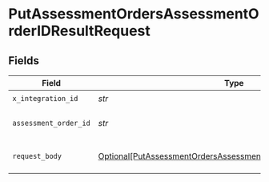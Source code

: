 # PutAssessmentOrdersAssessmentOrderIDResultRequest


## Fields

| Field                                                                                                                                               | Type                                                                                                                                                | Required                                                                                                                                            | Description                                                                                                                                         |
| --------------------------------------------------------------------------------------------------------------------------------------------------- | --------------------------------------------------------------------------------------------------------------------------------------------------- | --------------------------------------------------------------------------------------------------------------------------------------------------- | --------------------------------------------------------------------------------------------------------------------------------------------------- |
| `x_integration_id`                                                                                                                                  | *str*                                                                                                                                               | :heavy_check_mark:                                                                                                                                  | ID of the integration you want to interact with.                                                                                                    |
| `assessment_order_id`                                                                                                                               | *str*                                                                                                                                               | :heavy_check_mark:                                                                                                                                  | PUT /assessment/orders/:assessment_order_id/result parameter                                                                                        |
| `request_body`                                                                                                                                      | [Optional[PutAssessmentOrdersAssessmentOrderIDResultRequestBody]](../../models/operations/putassessmentordersassessmentorderidresultrequestbody.md) | :heavy_minus_sign:                                                                                                                                  | PUT /assessment/orders/:assessment_order_id/result request body                                                                                     |